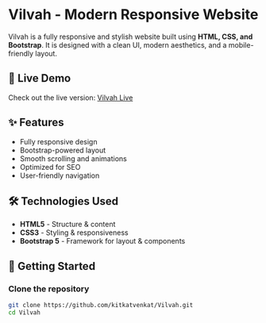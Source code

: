 # Vilvah - Modern Responsive Website

Vilvah is a fully responsive and stylish website built using **HTML, CSS, and Bootstrap**. It is designed with a clean UI, modern aesthetics, and a mobile-friendly layout.

## 🔗 Live Demo
Check out the live version: [Vilvah Live](https://your-live-demo-link.com)

## ✨ Features
- Fully responsive design
- Bootstrap-powered layout
- Smooth scrolling and animations
- Optimized for SEO
- User-friendly navigation

## 🛠️ Technologies Used
- **HTML5** - Structure & content
- **CSS3** - Styling & responsiveness
- **Bootstrap 5** - Framework for layout & components

## 🚀 Getting Started
### Clone the repository
```bash
git clone https://github.com/kitkatvenkat/Vilvah.git
cd Vilvah

